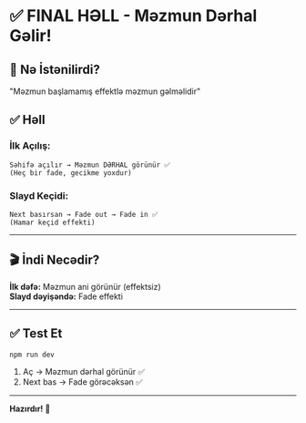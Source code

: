 # ✅ FINAL HƏLL - Məzmun Dərhal Gəlir!

## 🎯 Nə İstənilirdi?
"Məzmun başlamamış effektlə məzmun gəlməlidir"

## ✅ Həll

### İlk Açılış:
```
Səhifə açılır → Məzmun DƏRHAL görünür ✅
(Heç bir fade, gecikme yoxdur)
```

### Slayd Keçidi:
```
Next basırsan → Fade out → Fade in ✅
(Hamar keçid effekti)
```

---

## 🎬 İndi Necədir?

**İlk dəfə:** Məzmun ani görünür (effektsiz)  
**Slayd dəyişəndə:** Fade effekti

---

## ✅ Test Et

```bash
npm run dev
```

1. Aç → Məzmun dərhal görünür ✅
2. Next bas → Fade görəcəksən ✅

---

**Hazırdır! 🎉**
